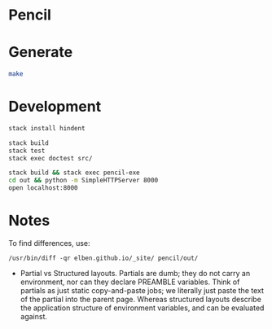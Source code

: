 # Pencil

# Generate

```bash
make
```

# Development

```bash
stack install hindent

stack build
stack test
stack exec doctest src/

stack build && stack exec pencil-exe
cd out && python -m SimpleHTTPServer 8000
open localhost:8000
```

# Notes

To find differences, use:

```
/usr/bin/diff -qr elben.github.io/_site/ pencil/out/
```

- Partial vs Structured layouts. Partials are dumb; they do not carry an
  environment, nor can they declare PREAMBLE variables. Think of partials as
  just static copy-and-paste jobs; we literally just paste the text of the
  partial into the parent page. Whereas structured layouts describe the
  application structure of environment variables, and can be evaluated against.
